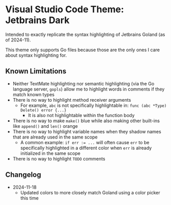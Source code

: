 # Visual Studio Code Theme: Jetbrains Dark

Intended to exactly replicate the syntax highlighting of Jetbrains Goland (as of 2024-11).

This theme only supports Go files because those are the only ones I care about syntax highlighting for.

## Known Limitations

- Neither TextMate highlighting nor semantic highlighting (via the Go language server, `gopls`) allow me to highlight words in comments if they match known types
- There is no way to highlight method receiver arguments
    - For example, `abc` is not specifically highlightable in: `func (abc *Type) Delete() error {...}`
        - It is also not highlightable within the function body
- There is no way to make `make()` blue while also making other built-ins like `append()` and `len()` orange
- There is no way to highlight variable names when they shadow names that are already used in the same scope
    - A common example: `if err := ...` will often cause `err` to be specifically highlighted in a different color when `err` is already initialized in the same scope
- There is no way to highlight `TODO` comments

## Changelog

- 2024-11-18
    - Updated colors to more closely match Goland using a color picker this time
